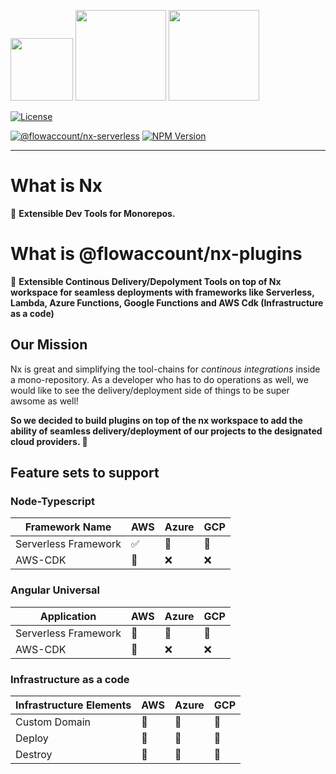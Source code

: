 <p float="left">
<img src="https://raw.githubusercontent.com/nrwl/nx/master/nx-logo.png" height="100">
<img src="https://angular.io/assets/images/logos/angular/angular.svg" height="145">
<!-- <img src="https://angular.io/generated/images/marketing/concept-icons/universal.png" height="120"> -->
<img src="https://upload.wikimedia.org/wikipedia/commons/d/d9/Node.js_logo.svg" height="145">
</p>

<div align="left">

[![License](https://img.shields.io/npm/l/@flowaccount/nx-serverless.svg?style=flat-square)]()

</div>

<div align="left">

[![@flowaccount/nx-serverless](https://img.shields.io/badge/%40flowaccount-nx--serverless-blue)](https://github.com/flowaccount/flowaccount-nx/tree/master/packages/serverless)
[![NPM Version](https://badge.fury.io/js/%40flowaccount%2Fnx-serverless.svg)](https://www.npmjs.com/@flowaccount/nx-serverless)

</div>

<hr>

# What is Nx

🔎 **Extensible Dev Tools for Monorepos.**

# What is @flowaccount/nx-plugins

🔎 **Extensible Continous Delivery/Depolyment Tools on top of Nx workspace for seamless deployments with frameworks like Serverless, Lambda, Azure Functions, Google Functions and AWS Cdk (Infrastructure as a code)**

## Our Mission

Nx is great and simplifying the tool-chains for *continous integrations* inside a mono-repository. As a developer who has to do operations as well, we would like to see the delivery/deployment side of things to be super awsome as well!

**So we decided to build plugins on top of the nx workspace to add the ability of seamless delivery/deployment of our projects to the designated cloud providers. :metal:**

## Feature sets to support

### Node-Typescript

Framework Name | AWS | Azure | GCP
---------|----------|---------|---------
 Serverless Framework | :white_check_mark: | :calendar: | :calendar:
 AWS-CDK | :calendar: | :x: | :x:

### Angular Universal

Application | AWS | Azure | GCP
---------|----------|---------|---------
 Serverless Framework | :calendar: | :calendar: | :calendar:
 AWS-CDK | :calendar: | :x: | :x:

### Infrastructure as a code

Infrastructure Elements | AWS | Azure | GCP
---------|----------|---------|---------
 Custom Domain | :calendar: | :calendar: | :calendar:
 Deploy | :calendar: | :calendar: | :calendar:
 Destroy | :calendar: | :calendar: | :calendar:
 
